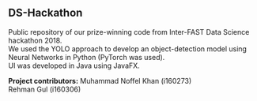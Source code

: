 ## DS-Hackathon
Public repository of our prize-winning code from Inter-FAST Data Science hackathon 2018.  
We used the YOLO approach to develop an object-detection model using Neural Networks in Python (PyTorch was used).  
UI was developed in Java using JavaFX.  


**Project contributors:**
Muhammad Noffel Khan (i160273)  
Rehman Gul (i160306)
